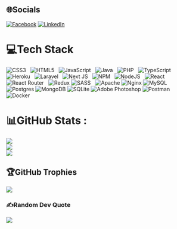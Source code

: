 
## 🌐Socials
[![Facebook](https://img.shields.io/badge/Facebook-%231877F2.svg?logo=Facebook&logoColor=white)](https://facebook.com/https://www.facebook.com/tanthuan031) [![LinkedIn](https://img.shields.io/badge/LinkedIn-%230077B5.svg?logo=linkedin&logoColor=white)](https://linkedin.com/in/www.linkedin.com/in/tanthuan031) 

# 💻Tech Stack
![CSS3](https://img.shields.io/badge/css3-%231572B6.svg?style=plastic&logo=css3&logoColor=white) &nbsp; ![HTML5](https://img.shields.io/badge/html5-%23E34F26.svg?style=plastic&logo=html5&logoColor=white) &nbsp; ![JavaScript](https://img.shields.io/badge/javascript-%23323330.svg?style=plastic&logo=javascript&logoColor=%23F7DF1E) &nbsp; ![Java](https://img.shields.io/badge/java-%23ED8B00.svg?style=plastic&logo=java&logoColor=white) &nbsp; ![PHP](https://img.shields.io/badge/php-%23777BB4.svg?style=plastic&logo=php&logoColor=white) &nbsp; ![TypeScript](https://img.shields.io/badge/typescript-%23007ACC.svg?style=plastic&logo=typescript&logoColor=white) ![Heroku](https://img.shields.io/badge/heroku-%23430098.svg?style=plastic&logo=heroku&logoColor=white) &nbsp; ![Laravel](https://img.shields.io/badge/laravel-%23FF2D20.svg?style=plastic&logo=laravel&logoColor=white) &nbsp; ![Next JS](https://img.shields.io/badge/Next-black?style=plastic&logo=next.js&logoColor=white) &nbsp; ![NPM](https://img.shields.io/badge/NPM-%23000000.svg?style=plastic&logo=npm&logoColor=white) &nbsp; ![NodeJS](https://img.shields.io/badge/node.js-6DA55F?style=plastic&logo=node.js&logoColor=white) &nbsp; ![React](https://img.shields.io/badge/react-%2320232a.svg?style=plastic&logo=react&logoColor=%2361DAFB) ![React Router](https://img.shields.io/badge/React_Router-CA4245?style=plastic&logo=react-router&logoColor=white) &nbsp; ![Redux](https://img.shields.io/badge/redux-%23593d88.svg?style=plastic&logo=redux&logoColor=white) ![SASS](https://img.shields.io/badge/SASS-hotpink.svg?style=plastic&logo=SASS&logoColor=white) &nbsp; ![Apache](https://img.shields.io/badge/apache-%23D42029.svg?style=plastic&logo=apache&logoColor=white) ![Nginx](https://img.shields.io/badge/nginx-%23009639.svg?style=plastic&logo=nginx&logoColor=white) ![MySQL](https://img.shields.io/badge/mysql-%2300f.svg?style=plastic&logo=mysql&logoColor=white) ![Postgres](https://img.shields.io/badge/postgres-%23316192.svg?style=plastic&logo=postgresql&logoColor=white) ![MongoDB](https://img.shields.io/badge/MongoDB-%234ea94b.svg?style=plastic&logo=mongodb&logoColor=white) ![SQLite](https://img.shields.io/badge/sqlite-%2307405e.svg?style=plastic&logo=sqlite&logoColor=white) ![Adobe Photoshop](https://img.shields.io/badge/adobephotoshop-%2331A8FF.svg?style=plastic&logo=adobephotoshop&logoColor=white) ![Postman](https://img.shields.io/badge/Postman-FF6C37?style=plastic&logo=postman&logoColor=white) ![Docker](https://img.shields.io/badge/docker-%230db7ed.svg?style=plastic&logo=docker&logoColor=white)
# 📊GitHub Stats :
![](https://github-readme-stats.vercel.app/api?username=TanThuan031&theme=radical&hide_border=false&include_all_commits=false&count_private=false)<br/>
![](https://github-readme-streak-stats.herokuapp.com/?user=TanThuan031&theme=radical&hide_border=false)<br/>
![](https://github-readme-stats.vercel.app/api/top-langs/?username=TanThuan031&theme=radical&hide_border=false&include_all_commits=false&count_private=false&layout=compact)

## 🏆GitHub Trophies
![](https://github-trophies.vercel.app/?username=TanThuan031&theme=radical&no-frame=false&no-bg=false&margin-w=4)

### ✍️Random Dev Quote
![](https://quotes-github-readme.vercel.app/api?type=horizontal&theme=radical)

